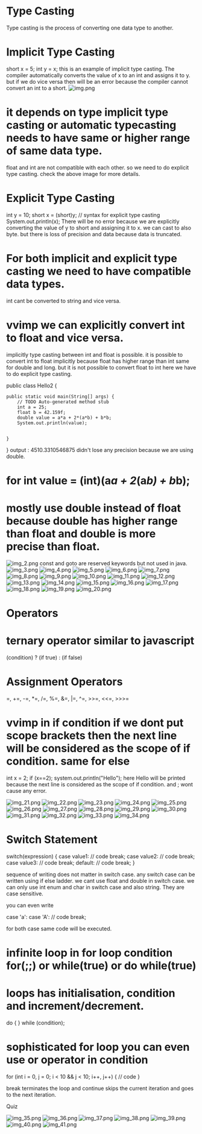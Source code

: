 # Type Casting
Type casting is the process of converting one data type to another.

# Implicit Type Casting
short x = 5;
int y = x;
this is an example of implicit type casting. The compiler automatically converts the value of x to an int and assigns it to y.
but if we do vice versa then will be an error because the compiler cannot convert an int to a short.
![img.png](../img.png)
# it depends on type implicit type casting or automatic typecasting needs to have same or higher range of same data type.
float and int are not compatible with each other. so we need to do explicit type casting.
check the above image for more details.

# Explicit Type Casting

int y = 10;
short x = (short)y;   // syntax for explicit type casting
System.out.println(x);
There will be no error because we are explicitly converting the value of y to short and assigning it to x.
we can cast to also byte. but there is loss of precision and data because data is truncated.

# For both implicit and explicit type casting we need to have compatible data types.
int cant be converted to string and vice versa.
# vvimp we can explicitly convert int to float and vice versa.
implicitly type casting between int and float is possible.
it is possible to convert int to float implicitly because float has higher range than int same for double and long.
but it is not possible to convert float to int here we have to do explicit type casting.

public class Hello2 {

	public static void main(String[] args) {
		// TODO Auto-generated method stub
		int a = 25;
		float b = 42.159f;
		double value = a*a + 2*(a*b) + b*b;
		System.out.println(value);
		

	}

}
output : 4510.3310546875
didn't lose any precision because we are using double.
# for int value = (int)(a*a + 2*(a*b) + b*b);

# mostly use double instead of float because double has higher range than float and double is more precise than float.

![img_2.png](../img_2.png)
const and goto are reserved keywords but not used in java.
![img_3.png](../img_3.png)
![img_4.png](../img_4.png)
![img_5.png](../img_5.png)
![img_6.png](../img_6.png)
![img_7.png](../img_7.png)
![img_8.png](../img_8.png)
![img_9.png](../img_9.png)
![img_10.png](../img_10.png)
![img_11.png](../img_11.png)
![img_12.png](../img_12.png)
![img_13.png](../img_13.png)
![img_14.png](../img_14.png)
![img_15.png](../img_15.png)
![img_16.png](../img_16.png)
![img_17.png](../img_17.png)
![img_18.png](../img_18.png)
![img_19.png](../img_19.png)
![img_20.png](../img_20.png)

# Operators

# ternary operator similar to javascript
(condition) ? (if true) : (if false)
# Assignment Operators
=, +=, -=, *=, /=, %=, &=, |=, ^=, >>=, <<=, >>>=
# vvimp in if condition if we dont put scope brackets then the next line will be considered as the scope of if condition. same for else
int x = 2; 
if (x==2);
system.out.println("Hello");
here Hello will be printed because the next line is considered as the scope of if condition. and ; wont cause any error.

![img_21.png](../img_21.png)
![img_22.png](../img_22.png)
![img_23.png](../img_23.png)
![img_24.png](../img_24.png)
![img_25.png](../img_25.png)
![img_26.png](../img_26.png)
![img_27.png](../img_27.png)
![img_28.png](../img_28.png)
![img_29.png](../img_29.png)
![img_30.png](../img_30.png)
![img_31.png](../img_31.png)
![img_32.png](../img_32.png)
![img_33.png](../img_33.png)
![img_34.png](../img_34.png)

# Switch Statement

switch(expression) {
    case value1:
        // code
        break;
    case value2:
        // code
        break;
    case value3:
        // code
        break;
    default:
        // code
        break;
}

sequence of writing does not matter in switch case.
any switch case can be written using if else ladder. we cant use float and double in switch case. we can only use int enum and char in switch case and also string.
They are case sensitive. 

you can even write 

case 'a':
case 'A':
    // code
    break;

for both case same code will be executed.

# infinite loop in for loop condition for(;;) or while(true) or do while(true)
# loops has initialisation, condition and increment/decrement.

do {
} while (condition);


# sophisticated for loop you can even use or operator in condition
for (int i = 0, j = 0; i < 10 && j < 10; i++, j++) {
    // code
}

break terminates the loop and continue skips the current iteration and goes to the next iteration.

Quiz

![img_35.png](../img_35.png)
![img_36.png](../img_36.png)
![img_37.png](../img_37.png)
![img_38.png](../img_38.png)
![img_39.png](../img_39.png)
![img_40.png](../img_40.png)
![img_41.png](../img_41.png)